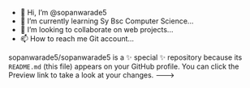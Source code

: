 - 👋 Hi, I’m @sopanwarade5
- 🌱 I’m currently learning Sy Bsc Computer Science...
- 💞️ I’m looking to collaborate on web projects...
- 📫 How to reach me Git account...

sopanwarade5/sopanwarade5 is a ✨ special ✨ repository because its `README.md` (this file) appears on your GitHub profile.
You can click the Preview link to take a look at your changes.
--->
